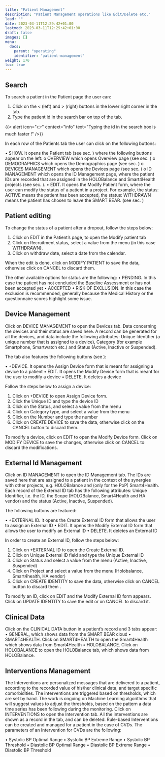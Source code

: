 ```yaml
---
title: "Patient Management"
description: "Patient Management operations like Edit/Delete etc."
lead: ""
date: 2023-03-11T12:29:42+01:00
lastmod: 2023-03-11T12:29:42+01:00
draft: false
images: []
menu:
  docs:
    parent: "operating"
    identifier: "patient-management"
weight: 170
toc: true
---
```


## Search

To search a patient in the Patient page the user can:
1.	Click on the < (left) and > (right) buttons in the lower right corner in the tab. 
2.	Type the patient id in the search bar on top of the tab. 

{{< alert icon="👉" context="info" text="Typing the id in the search box is much faster !" />}}

In each row of the Patients tab the user can click on the following buttons:

•	SHOW. It opens the Patient tab (see sec. ) where the following buttons appear on the left:
o	OVERVIEW which opens Overview page (see sec. )
o	DEMOGRAPHICS which opens the Demographics page (see sec. )
o	DEVICES MANAGEMENT which opens the Devices page (see sec. )
o	ID MANAGEMENT which opens the ID Management page, where the patient IDs are recorded that are assigned in the HOLOBalance and Smart4Health projects (see sec. ).
•	EDIT. It opens the Modify Patient form, where the user can modify the status of a patient in a project. For example, the status: ACTIVE means the patient has been accepted, the status: WITHDRAWN means the patient has chosen to leave the SMART BEAR. (see sec. )


## Patient editing

To change the status of a patient after a dropout, follow the steps below:

1.	Click on EDIT in the Patient’s page, to open the Modify patient tab 
2.	Click on Recruitment status, select a value from the menu (in this case WITHDRAWN).
3.	Click on withdraw date, select a date from the calendar. 

When the edit is done, click on MODIFY PATIENT to save the data, otherwise click on CANCEL to discard them.

The other available options for status are the following:
•	PENDING. In this case the patient has not concluded the Baseline Assessment or has not been accepted yet
•	ACCEPTED
•	RISK OF EXCLUSION. In this case the exclusion is recommended, generally because the Medical History or the questionnaire scores highlight some issue. 


## Device Management

Click on DEVICE MANAGEMENT to open the Devices tab. Data concerning the devices and their status are saved here. A record can be generated for all the devices, and data include the following attributes: Unique Identifier (a unique number that is assigned to a device), Category (for example Smartphone, Smartwatch etc.) and Status (Active, Inactive or Suspended). 

The tab also features the following buttons (see ):

•	+DEVICE. It opens the Assign Device form that is meant for assigning a device to a patient
•	EDIT. It opens the Modify Device form that is meant for the user to modify a device 
•	DELETE. It deletes a device


Follow the steps below to assign a device:

1.	Click on +DEVICE to open Assign Device form. 
2.	Click the Unique ID and type the device ID 
3.	Click on the Status, and select a value from the menu 
4.	Click on Category type, and select a value from the menu 
5.	Click on the Number and type the number 
6.	Click on CREATE DEVICE to save the data, otherwise click on the CANCEL button to discard them.


To modify a device, click on EDIT to open the Modify Device form. Click on MODIFY DEVICE to save the changes, otherwise click on CANCEL to discard the modifications.

## External Id Management

Click on ID MANAGEMENT to open the ID Management tab. The IDs are saved here that are assigned to a patient in the context of the synergies with other projects, e.g. HOLOBalance and (only for the PoP) Smart4Health. Each record of the External ID tab has the following attributes: Unique Identifier, i.e. the ID, the Scope (HOLOBalance, Smart4Health and HA vendor) and the status (Active, Inactive, Suspended).

The following buttons are featured:

•	+EXTERNAL ID. It opens the Create External ID form that allows the user to assign an External ID
•	EDIT. It opens the Modify External ID form that allows the user to modify an External ID
•	DELETE. It deletes an External ID


In order to create an External ID, follow the steps below:

1.	Click on +EXTERNAL ID to open the Create External ID. 
2.	Click on Unique External ID field and type the Unique External ID 
3.	Click on Status and select a value from the menu (Active, Inactive, Suspended) 
4.	Click on Project and select a value from the menu (Holobalance, Smart4health, HA vendor) 
5.	Click on CREATE IDENTITY to save the data, otherwise click on CANCEL button to discard them .


To modify an ID, click on EDIT and the Modify External ID form appears. Click on UPDATE IDENTITY to save the edit or on CANCEL to discard it.

## Clinical Data

Click on the CLINICAL DATA button in a patient’s record and 3 tabs appear:
•	GENERAL, which shows data from the SMART BEAR cloud 
•	SMART4HEALTH. Click on SMART4HEALTH to open the Smart4Health which shows data from Smart4Health
•	HOLOBALANCE. Click on HOLOBALANCE to open the HOLOBalance tab, which shows data from HOLOBalance.

## Interventions Management

The Interventions are personalized messages that are delivered to a patient, according to the recorded value of his/her clinical data, and target specific comorbidities. The interventions are triggered based on thresholds, which are set by hand. The work is ongoing on Machine Learning algorithms that will suggest values to adjust the thresholds, based on the pattern a data time series has been following during the monitoring.
Click on INTERVENTIONS to open the Intervention tab. All the interventions are shown as a record in the tab, and can be deleted. Rule-based Interventions can be created and managed for a patient in the case of CVDs. The parameters of an Intervention for CVDs are the following:

•	Systolic BP Optimal Range
•	Systolic BP Extreme Range
•	Systolic BP Threshold
•	Diastolic BP Optimal Range
•	Diastolic BP Extreme Range
•	Diastolic BP Threshold
